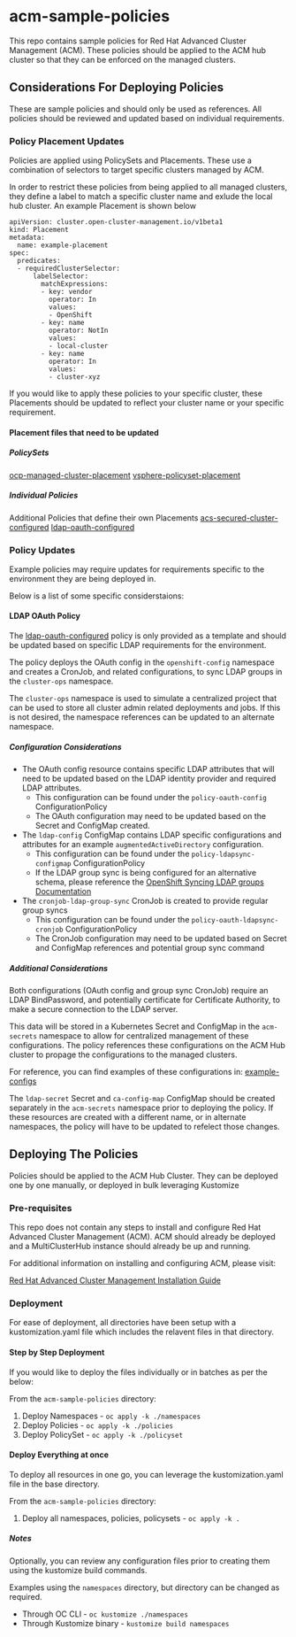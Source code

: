 # acm-sample-policies

This repo contains sample policies for Red Hat Advanced Cluster Management (ACM). These policies should be applied to the ACM hub cluster so that they can be enforced on the managed clusters.

## Considerations For Deploying Policies
These are sample policies and should only be used as references. All policies should be reviewed and updated based on individual requirements.

### Policy Placement Updates
Policies are applied using PolicySets and Placements. These use a combination of selectors to target specific clusters managed by ACM.

In order to restrict these policies from being applied to all managed clusters, they define a label to match a specific cluster name and exlude the local hub cluster. An example Placement is shown below
```
apiVersion: cluster.open-cluster-management.io/v1beta1
kind: Placement
metadata:
  name: example-placement
spec:
  predicates:
  - requiredClusterSelector:
      labelSelector:
        matchExpressions:
        - key: vendor
          operator: In
          values:
          - OpenShift
        - key: name
          operator: NotIn
          values:
          - local-cluster
        - key: name
          operator: In
          values:
          - cluster-xyz
```

If you would like to apply these policies to your specific cluster, these Placements should be updated to reflect your cluster name or your specific requirement.

#### Placement files that need to be updated
##### PolicySets
[ocp-managed-cluster-placement](policyset/ocp-managed-clusters-policyset-placement.yaml)
[vsphere-policyset-placement](policyset/vsphere-policyset-placement.yaml)

##### Individual Policies
Additional Policies that define their own Placements
[acs-secured-cluster-configured](policies/acs-secured-cluster-configured.yaml)
[ldap-oauth-configured](policies/ldap-oauth-configured.yaml)


### Policy Updates
Example policies may require updates for requirements specific to the environment they are being deployed in. 

Below is a list of some specific considerstaions:

#### LDAP OAuth Policy
The [ldap-oauth-configured](policies/ldap-oauth-configured.yaml) policy is only provided as a template and should be updated based on specific LDAP requirements for the environment.

The policy deploys the OAuth config in the `openshift-config` namespace and creates a CronJob, and related configurations, to sync LDAP groups in the `cluster-ops` namespace. 

The `cluster-ops` namespace is used to simulate a centralized project that can be used to store all cluster admin related deployments and jobs. If this is not desired, the namespace references can be updated to an alternate namespace.

##### Configuration Considerations
- The OAuth config resource contains specific LDAP attributes that will need to be updated based on the LDAP identity provider and required LDAP attributes.
  - This configuration can be found under the `policy-oauth-config` ConfigurationPolicy
  - The OAuth configuration may need to be updated based on the Secret and ConfigMap created.
- The `ldap-config` ConfigMap contains LDAP specific configurations and attributes for an example `augmentedActiveDirectory` configuration.
  - This configuration can be found under the `policy-ldapsync-configmap` ConfigurationPolicy
  - If the LDAP group sync is being configured for an alternative schema, please reference the [OpenShift Syncing LDAP groups Documentation](https://docs.openshift.com/container-platform/4.12/authentication/ldap-syncing.html)
- The `cronjob-ldap-group-sync` CronJob is created to provide regular group syncs
  - This configuration can be found under the `policy-oauth-ldapsync-cronjob` ConfigurationPolicy
  - The CronJob configuration may need to be updated based on Secret and ConfigMap references and potential group sync command

##### Additional Considerations
Both configurations (OAuth config and group sync CronJob) require an LDAP BindPassword, and potentially certificate for Certificate Authority, to make a secure connection to the LDAP server.

This data will be stored in a Kubernetes Secret and ConfigMap in the `acm-secrets` namespace to allow for centralized management of these configurations. The policy references these configurations on the ACM Hub cluster to propage the configurations to the managed clusters.

For reference, you can find examples of these configurations in: [example-configs](example-configs/)

The `ldap-secret` Secret and `ca-config-map` ConfigMap should be created separately in the `acm-secrets` namespace prior to deploying the policy. If these resources are created with a different name, or in alternate namespaces, the policy will have to be updated to refelect those changes.


## Deploying The Policies
Policies should be applied to the ACM Hub Cluster. They can be deployed one by one manually, or deployed in bulk leveraging Kustomize

### Pre-requisites
This repo does not contain any steps to install and configure Red Hat Advanced Cluster Management (ACM). ACM should already be deployed and a MultiClusterHub instance should already be up and running.

For additional information on installing and configuring ACM, please visit:

[Red Hat Advanced Cluster Management Installation Guide](https://access.redhat.com/documentation/en-us/red_hat_advanced_cluster_management_for_kubernetes/2.7/html/install/installing#doc-wrapper)

### Deployment
For ease of deployment, all directories have been setup with a kustomization.yaml file which includes the relavent files in that directory.

#### Step by Step Deployment
If you would like to deploy the files individually or in batches as per the below:

From the `acm-sample-policies` directory:
1. Deploy Namespaces - `oc apply -k ./namespaces`
2. Deploy Policies - `oc apply -k ./policies`
3. Deploy PolicySet - `oc apply -k ./policyset`

#### Deploy Everything at once
To deploy all resources in one go, you can leverage the kustomization.yaml file in the base directory.

From the `acm-sample-policies` directory:
1. Deploy all namespaces, policies, policysets - `oc apply -k .`

##### Notes
Optionally, you can review any configuration files prior to creating them using the kustomize build commands.

Examples using the `namespaces` directory, but directory can be changed as required.
- Through OC CLI - `oc kustomize ./namespaces`
- Through Kustomize binary - `kustomize build namespaces`
